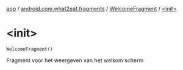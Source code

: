 [app](../../index.md) / [android.com.what2eat.fragments](../index.md) / [WelcomeFragment](index.md) / [&lt;init&gt;](./-init-.md)

# &lt;init&gt;

`WelcomeFragment()`

Fragment voor het weergeven van het welkom scherm

